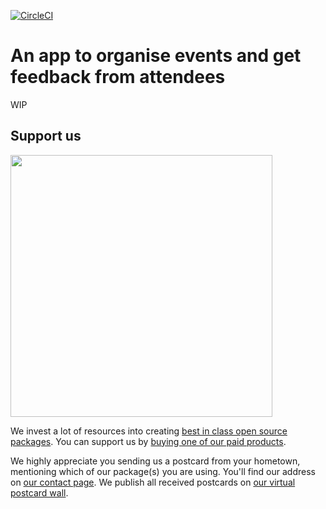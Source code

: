[![CircleCI](https://circleci.com/gh/spatie/attended.io/tree/master.svg?style=svg)](https://circleci.com/gh/spatie/attended.io/tree/master)

# An app to organise events and get feedback from attendees

WIP

## Support us

[<img src="https://github-ads.s3.eu-central-1.amazonaws.com/attendedio.jpg?t=1" width="419px" />](https://spatie.be/github-ad-click/attended.io)

We invest a lot of resources into creating [best in class open source packages](https://spatie.be/open-source). You can support us by [buying one of our paid products](https://spatie.be/open-source/support-us).

We highly appreciate you sending us a postcard from your hometown, mentioning which of our package(s) you are using. You'll find our address on [our contact page](https://spatie.be/about-us). We publish all received postcards on [our virtual postcard wall](https://spatie.be/open-source/postcards).
